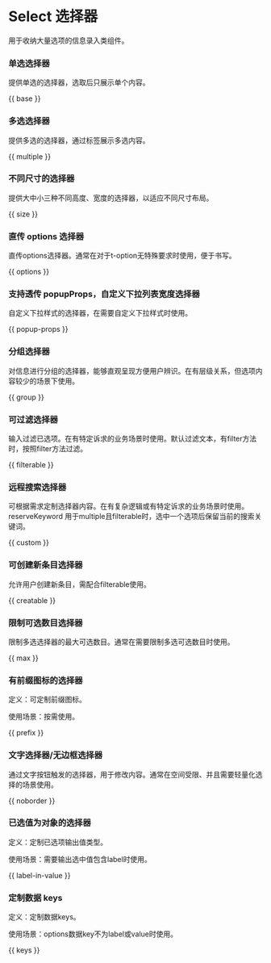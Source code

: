 # Select 选择器

用于收纳大量选项的信息录入类组件。

### 单选选择器

提供单选的选择器，选取后只展示单个内容。

{{ base }}

### 多选选择器

提供多选的选择器，通过标签展示多选内容。

{{ multiple }}


### 不同尺寸的选择器

提供大中小三种不同高度、宽度的选择器，以适应不同尺寸布局。

{{ size }}

### 直传 options 选择器

直传options选择器。通常在对于t-option无特殊要求时使用，便于书写。

{{ options }}

### 支持透传 popupProps，自定义下拉列表宽度选择器

自定义下拉样式的选择器，在需要自定义下拉样式时使用。

{{ popup-props }}

### 分组选择器

对信息进行分组的选择器，能够直观呈现方便用户辨识。在有层级关系，但选项内容较少的场景下使用。

{{ group }}

### 可过滤选择器

输入过滤已选项。在有特定诉求的业务场景时使用。默认过滤文本，有filter方法时，按照filter方法过滤。

{{ filterable }}

### 远程搜索选择器

可根据需求定制选择器内容。在有复杂逻辑或有特定诉求的业务场景时使用。reserveKeyword 用于multiple且filterable时，选中一个选项后保留当前的搜索关键词。

{{ custom }}

### 可创建新条目选择器

允许用户创建新条目，需配合filterable使用。

{{ creatable }}

### 限制可选数目选择器

限制多选选择器的最大可选数目。通常在需要限制多选可选数目时使用。

{{ max }}

### 有前缀图标的选择器

定义：可定制前缀图标。

使用场景：按需使用。

{{ prefix }}

### 文字选择器/无边框选择器

通过文字按钮触发的选择器，用于修改内容。通常在空间受限、并且需要轻量化选择的场景使用。

{{ noborder }}

### 已选值为对象的选择器

定义：定制已选项输出值类型。

使用场景：需要输出选中值包含label时使用。

{{ label-in-value }}

### 定制数据 keys

定义：定制数据keys。

使用场景：options数据key不为label或value时使用。

{{ keys }}
